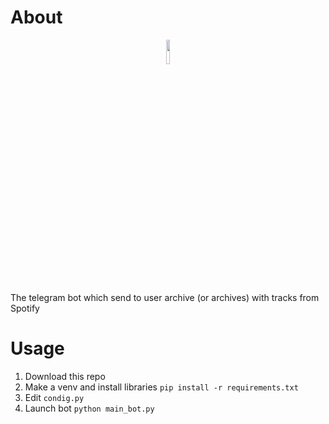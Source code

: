 # About
<p align="center">
<img src="https://user-images.githubusercontent.com/96590760/221212066-f59628d6-ff28-4e06-a0cb-24bc5ecd7315.png" width=10% height=10%>
</p>

The telegram bot which send to user archive (or archives) with tracks from Spotify<br>

# Usage
1. Download this repo
2. Make a venv and install libraries `pip install -r requirements.txt`
3. Edit `condig.py`
4. Launch bot `python main_bot.py`

